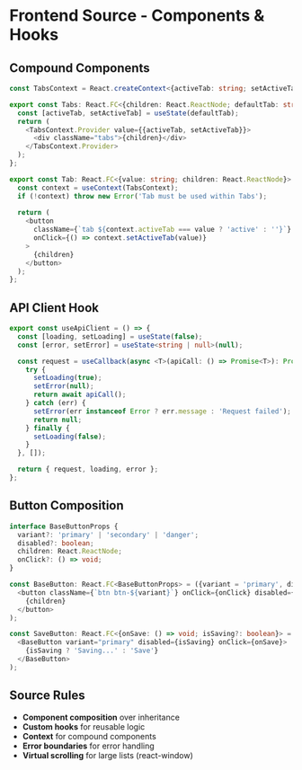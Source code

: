 # Frontend Source - Components & Hooks

## Compound Components
```typescript
const TabsContext = React.createContext<{activeTab: string; setActiveTab: (tab: string) => void} | null>(null);

export const Tabs: React.FC<{children: React.ReactNode; defaultTab: string}> = ({children, defaultTab}) => {
  const [activeTab, setActiveTab] = useState(defaultTab);
  return (
    <TabsContext.Provider value={{activeTab, setActiveTab}}>
      <div className="tabs">{children}</div>
    </TabsContext.Provider>
  );
};

export const Tab: React.FC<{value: string; children: React.ReactNode}> = ({value, children}) => {
  const context = useContext(TabsContext);
  if (!context) throw new Error('Tab must be used within Tabs');
  
  return (
    <button
      className={`tab ${context.activeTab === value ? 'active' : ''}`}
      onClick={() => context.setActiveTab(value)}
    >
      {children}
    </button>
  );
};
```

## API Client Hook
```typescript
export const useApiClient = () => {
  const [loading, setLoading] = useState(false);
  const [error, setError] = useState<string | null>(null);

  const request = useCallback(async <T>(apiCall: () => Promise<T>): Promise<T | null> => {
    try {
      setLoading(true);
      setError(null);
      return await apiCall();
    } catch (err) {
      setError(err instanceof Error ? err.message : 'Request failed');
      return null;
    } finally {
      setLoading(false);
    }
  }, []);

  return { request, loading, error };
};
```

## Button Composition
```typescript
interface BaseButtonProps {
  variant?: 'primary' | 'secondary' | 'danger';
  disabled?: boolean;
  children: React.ReactNode;
  onClick?: () => void;
}

const BaseButton: React.FC<BaseButtonProps> = ({variant = 'primary', disabled, children, onClick}) => (
  <button className={`btn btn-${variant}`} onClick={onClick} disabled={disabled}>
    {children}
  </button>
);

const SaveButton: React.FC<{onSave: () => void; isSaving?: boolean}> = ({onSave, isSaving}) => (
  <BaseButton variant="primary" disabled={isSaving} onClick={onSave}>
    {isSaving ? 'Saving...' : 'Save'}
  </BaseButton>
);
```

## Source Rules
- **Component composition** over inheritance
- **Custom hooks** for reusable logic
- **Context** for compound components
- **Error boundaries** for error handling
- **Virtual scrolling** for large lists (react-window)
